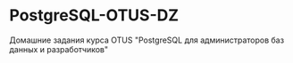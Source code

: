 # PostgreSQL-OTUS-DZ
Домашние задания курса OTUS "PostgreSQL для администраторов баз данных и разработчиков" 
